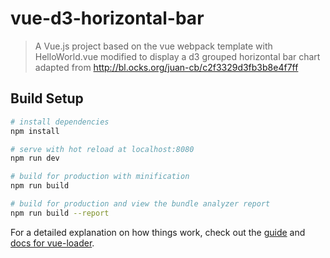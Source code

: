 # vue-d3-horizontal-bar

> A Vue.js project based on the vue webpack template with HelloWorld.vue modified to display a d3 grouped horizontal bar chart
adapted from <http://bl.ocks.org/juan-cb/c2f3329d3fb3b8e4f7ff>


## Build Setup

``` bash
# install dependencies
npm install

# serve with hot reload at localhost:8080
npm run dev

# build for production with minification
npm run build

# build for production and view the bundle analyzer report
npm run build --report
```

For a detailed explanation on how things work, check out the [guide](http://vuejs-templates.github.io/webpack/) and [docs for vue-loader](http://vuejs.github.io/vue-loader).
